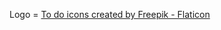 Logo = <a href="https://www.flaticon.com/free-icons/to-do" title="to do icons">To do icons created by Freepik - Flaticon</a>